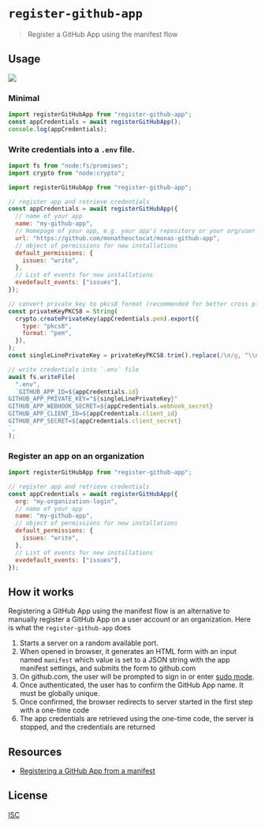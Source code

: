 # `register-github-app`

> Register a GitHub App using the manifest flow

## Usage

![](https://github.com/gr2m/register-github-app/assets/39992/61cbc419-df95-4043-b18b-7ead07f56e3b)

### Minimal

```js
import registerGitHubApp from "register-github-app";
const appCredentials = await registerGitHubApp();
console.log(appCredentials);
```

### Write credentials into a `.env` file.

```js
import fs from "node:fs/promises";
import crypto from "node:crypto";

import registerGitHubApp from "register-github-app";

// register app and retrieve credentials
const appCredentials = await registerGitHubApp({
  // name of your app
  name: "my-github-app",
  // Homepage of your app, e.g. your app's repository or your org/user account
  url: "https://github.com/monatheoctocat/monas-github-app",
  // object of permissions for new installations
  default_permissions: {
    issues: "write",
  },
  // List of events for new installations
  evedefault_events: ["issues"],
});

// convert private key to pkcs8 format (recommended for better cross plattform support)
const privateKeyPKCS8 = String(
  crypto.createPrivateKey(appCredentials.pem).export({
    type: "pkcs8",
    format: "pem",
  }),
);
const singleLinePrivateKey = privateKeyPKCS8.trim().replace(/\n/g, "\\n");

// write credentials into `.env` file
await fs.writeFile(
  ".env",
  `GITHUB_APP_ID=${appCredentials.id}
GITHUB_APP_PRIVATE_KEY="${singleLinePrivateKey}"
GITHUB_APP_WEBHOOK_SECRET=${appCredentials.webhook_secret}
GITHUB_APP_CLIENT_ID=${appCredentials.client_id}
GITHUB_APP_SECRET=${appCredentials.client_secret}
`,
);
```

### Register an app on an organization

```js
import registerGitHubApp from "register-github-app";

// register app and retrieve credentials
const appCredentials = await registerGitHubApp({
  org: "my-organization-login",
  // name of your app
  name: "my-github-app",
  // object of permissions for new installations
  default_permissions: {
    issues: "write",
  },
  // List of events for new installations
  evedefault_events: ["issues"],
});
```

## How it works

Registering a GitHub App using the manifest flow is an alternative to manually register a GitHub App on a user account or an organization. Here is what the `register-github-app` does

1. Starts a server on a random available port.
2. When opened in browser, it generates an HTML form with an input named `manifest` which value is set to a JSON string with the app manifest settings, and submits the form to github.com
3. On github.com, the user will be prompted to sign in or enter [sudo mode](https://docs.github.com/en/authentication/keeping-your-account-and-data-secure/sudo-mode).
4. Once authenticated, the user has to confirm the GitHub App name. It must be globally unique.
5. Once confirmed, the browser redirects to server started in the first step with a one-time code
6. The app credentials are retrieved using the one-time code, the server is stopped, and the credentials are returned

## Resources

- [Registering a GitHub App from a manifest](https://docs.github.com/en/apps/sharing-github-apps/registering-a-github-app-from-a-manifest)

## License

[ISC](license)
